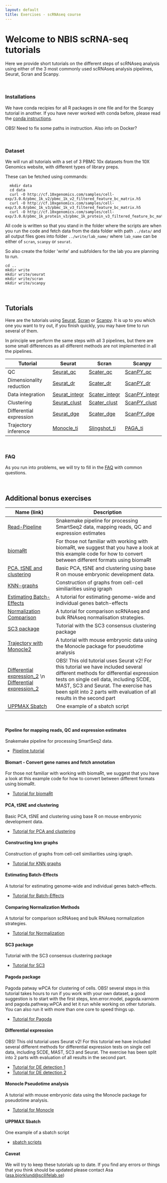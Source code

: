 ```yaml
---
layout: default
title: Exercises - scRNAseq course
---
```


# Welcome to NBIS scRNA-seq tutorials

Here we provide short tutorials on the different steps of scRNAseq analysis using either of the 3 most commonly used scRNAseq analysis pipelines, Seurat, Scran and Scanpy. 

<br/>

### Installations

We have conda recipies for all R packages in one file and for the Scanpy tutorial in another. If you have never worked with conda before, please read the [conda instructions](conda_instructions.md).

OBS! Need to fix some paths in instruction.
Also info on Docker?

<br/>

### Dataset

We will run all tutorials with a set of 3 PBMC 10x datasets from the 10X Genomics website, with different types of library preps.

These can be fetched using commands:

      mkdir data  
      cd data
      curl -O http://cf.10xgenomics.com/samples/cell-exp/3.0.0/pbmc_1k_v2/pbmc_1k_v2_filtered_feature_bc_matrix.h5
      curl -O http://cf.10xgenomics.com/samples/cell-exp/3.0.0/pbmc_1k_v3/pbmc_1k_v3_filtered_feature_bc_matrix.h5
      curl -O http://cf.10xgenomics.com/samples/cell-exp/3.0.0/pbmc_1k_protein_v3/pbmc_1k_protein_v3_filtered_feature_bc_matrix.h5

All code is written so that you stand in the folder where the scripts are when you run the code and fetch data from the data folder with path `../data/` and all output files goes into folder `../write/lab_name/` where `lab_name` can be either of `scran`, `scanpy` or `seurat`.

So also create the folder 'write' and subfolders for the lab you are planning to run.

   	cd ..
	mkdir write
	mkdir write/seurat
	mkdir write/scran
	mkdir write/scanpy	

<br/>

## Tutorials

Here are the tutorials using [Seurat](https://satijalab.org/seurat/), [Scran](https://bioconductor.org/packages/release/bioc/html/scran.html) or [Scanpy](https://scanpy.readthedocs.io/en/stable/). It is up to you which one you want to try out, if you finish quickly, you may have time to run several of them.

In principle we perform the same steps with all 3 pipelines, but there are some small differences as all different methods are not implemented in all the pipelines. 

| Tutorial | Seurat | Scran | Scanpy |
| -------- | ------ | ----- | ------ |
| QC | [Seurat_qc](labs/compiled/seurat/seurat_01_qc_compiled.md) | [Scater_qc](labs/compiled/scater/scater_01_qc_compiled.md) | [ScanPY_qc](labs/scanpy/qc_3pbmc.ipynb) |
| Dimensionality reduction | [Seurat_dr](labs/compiled/seurat/seurat_02_dim_reduction_compiled.md) | [Scater_dr](labs/compiled/scater/scater_02_dim_reduction_compiled.md) | [ScanPY_dr](labs/scanpy/dim_reduction.ipynb) |
| Data integration | [Seurat_integr](labs/compiled/seurat/seurat_03_integration_compiled.md) | [Scater_integr](labs/compiled/scater/scater_03_integration_compiled.md) | [ScanPY_integr](labs/scanpy/batch_correction_mnn.ipynb) |
| Clustering | [Seurat_clust](labs/compiled/seurat/lab_seurat.html) | [Scater_clust](labs/compiled/scater/lab_scran.html) | [ScanPY_clust](labs/scanpy/qc_3pbmc.ipynb) |
| Differential expression | [Seurat_dge](labs/compiled/seurat/lab_seurat.html) | [Scater_dge](labs/compiled/scater/lab_scran.html) | [ScanPY_dge](labs/scanpy/qc_3pbmc.ipynb) |
| Trajectory inference | [Monocle_ti](labs/compiled/monocle/monocle.html) | [Slingshot_ti](labs/compiled/slingshot/slingshot.html) | [PAGA_ti](labs/paga/paga.ipynb) |

<br/>

### FAQ

As you run into problems, we will try to fill in the [FAQ](labs/FAQ) with common questions.

<br/>

## Additional bonus exercises


| Name (link) | Description |
| ----------- | ----------- |
| [Read-Pipeline](labs/Pipeline_exercise) | Snakemake pipeline for processing SmartSeq2 data, mapping reads, QC and expression estimates|
| [biomaRt](labs/biomart) | For those not familiar with working with biomaRt, we suggest that you have a look at this example code for how to convert between different formats using biomaRt|
| [PCA, tSNE and clustering](labs/PCA_and_clustering) | Basic PCA, tSNE and clustering using base R on mouse embryonic development data. | 
| [KNN-graphs](labs/igraph) | Construction of graphs from cell-cell similiarities using igraph|
| [Estimating Batch-Effects](https://bitbucket.org/scilifelab-lts/scrnaseq-labs/src/a228442debe7f8eff28cfdba875349025db9b7a3/batch_analysis.md?fileviewer=file-view-default) | A tutorial for estimating genome-wide and individual genes batch-effects |
| [Normalization Comparison](labs/norm_analysis_v2) | A tutorial for comparison scRNAseq and bulk RNAseq normalisation strategies. | [Tutorial for Normalisation](labs/norm_analysis_v2)  |
| [SC3 package](labs/sc3_R35) | Tutorial with the SC3 consensus clustering package |
| [Trajectory with Monocle2](labs/monocle_analysis) | A tutorial with mouse embryonic data using the Monocle package for pseudotime analysis |
| [Differential expression_2](labs/Differential_gene_expression) \n [Differential expression_2](labs/Differential_gene_expression) | OBS! This old tutorial uses Seurat v2! For this tutorial we have included several different methods for differential expression tests on single cell data, including SCDE, MAST, SC3 and Seurat. The exercise has been split into 2 parts with evaluation of all results in the second part |
| [UPPMAX Sbatch](labs/sbatchScript) | One example of a sbatch script |

<br/>


#### Pipeline for mapping reads, QC and expression estimates

Snakemake pipeline for processing SmartSeq2 data.

* [Pipeline tutorial](labs/Pipeline_exercise) 

#### Biomart - Convert gene names and fetch annotation

For those not familiar with working with biomaRt, we suggest that you have a look at this example code for how to convert between different formats using biomaRt. 
* [Tutorial for biomaRt](labs/biomart) 

#### PCA, tSNE and clustering

Basic PCA, tSNE and clustering using base R on mouse embryonic development data.

* [Tutorial for PCA and clustering](labs/PCA_and_clustering)


#### Constructing knn graphs

Construction of graphs from cell-cell similiarities using igraph.  

* [Tutorial for KNN graphs](labs/igraph)		  


#### Estimating Batch-Effects

A tutorial for estimating genome-wide and individual genes batch-effects.

* [Tutorial for Batch-Effects](https://bitbucket.org/scilifelab-lts/scrnaseq-labs/src/a228442debe7f8eff28cfdba875349025db9b7a3/batch_analysis.md?fileviewer=file-view-default)

#### Comparing Normalization Methods

A tutorial for comparison scRNAseq and bulk RNAseq normalization strategies.

* [Tutorial for Normalization](labs/norm_analysis_v2)

#### SC3 package

Tutorial with the SC3 consensus clustering package

* [Tutorial for SC3](labs/sc3_R35)

#### Pagoda package

Pagoda patway wPCA for clustering of cells. OBS! several steps in this tutorial takes hours to run if you work with your own dataset, a good suggestion is to start with the first steps, knn.error.model, pagoda.varnorm and pagoda.pathway.wPCA and let it run while working on other tutorials. You can also run it with more than one core to speed things up.
 
* [Tutorial for Pagoda](labs/pagoda_ilc)

#### Differential expression

OBS! This old tutorial uses Seurat v2! For this tutorial we have included several different methods for differential expression tests on single cell data, including SCDE, MAST, SC3 and Seurat. The exercise has been split into 2 parts with evaluation of all results in the second part. 

* [Tutorial for DE detection 1](labs/Differential_gene_expression)
* [Tutorial for DE detection 2](labs/Differential_gene_expression_part2)

#### Monocle Pseudotime analysis

A tutorial with mouse embryonic data using the Monocle package for pseudotime analysis.

* [Tutorial for Monocle](labs/monocle_analysis)   

#### UPPMAX Sbatch
 
One example of a sbatch script
 
* [sbatch scripts](labs/sbatchScript)   
 
#### Caveat

We will try to keep these tutorials up to date. If you find any errors or things that you think should be updated please contact Asa (asa.bjorklund@scilifelab.se) 
  		
